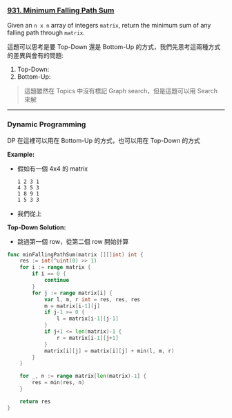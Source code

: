 ### [931. Minimum Falling Path Sum]

Given an `n x n` array of integers `matrix`, return the minimum sum of any falling path through `matrix`.

這題可以思考是要 Top-Down 還是 Bottom-Up 的方式，我們先思考這兩種方式的差異與會有的問題:
1.  Top-Down: 
2.  Bottom-Up: 

> 這題雖然在 Topics 中沒有標記 Graph search，但是這題可以用 Search 來解

---

### Dynamic Programming

DP 在這裡可以用在 Bottom-Up 的方式，也可以用在 Top-Down 的方式

**Example:**
-   假如有一個 4x4 的 matrix
    ```
    1 2 3 1
    4 3 5 3
    1 8 9 1
    1 5 3 3
    ```
-   我們從上

**Top-Down Solution:**
-   跳過第一個 row，從第二個 row 開始計算
```go
func minFallingPathSum(matrix [][]int) int {
    res := int(^uint(0) >> 1)
    for i := range matrix {
        if i == 0 {
            continue
        }
        for j := range matrix[i] {
            var l, m, r int = res, res, res
            m = matrix[i-1][j]
            if j-1 >= 0 {
                l = matrix[i-1][j-1]
            }
            if j+1 <= len(matrix)-1 {
                r = matrix[i-1][j+1]
            }
            matrix[i][j] = matrix[i][j] + min(l, m, r)
        }
    }

    for _, n := range matrix[len(matrix)-1] {
        res = min(res, n)
    }

    return res
}
```

[931. Minimum Falling Path Sum]: https://leetcode.com/problems/minimum-falling-path-sum/